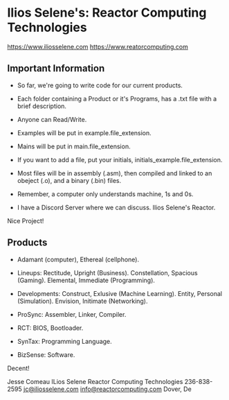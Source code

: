 # Ilios Selene's: Reactor Computing Technologies 

https://www.iliosselene.com
https://www.reatorcomputing.com

## Important Information

- So far, we're going to write code for our current products. 

- Each folder containing a Product or it's Programs, has a .txt file with a brief description.

- Anyone can Read/Write.

- Examples will be put in example.file_extension.

- Mains will be put in main.file_extension.

- If you want to add a file, put your initials, initials_example.file_extension.

- Most files will be in assembly (.asm), then compiled and linked to an obeject (.o), and a binary (.bin) files.

- Remember, a computer only understands machine, 1s and 0s.

- I have a Discord Server where we can discuss. Ilios Selene's Reactor.

Nice Project!

## Products 

- Adamant (computer), Ethereal (cellphone).

- Lineups: Rectitude, Upright (Business). Constellation, Spacious (Gaming). Elemental, Immediate (Programming). 

- Developments: Construct, Exlusive (Machine Learning). Entity, Personal (Simulation). Envision, Initimate (Networking). 

- ProSync: Assembler, Linker, Compiler. 

- RCT: BIOS, Bootloader. 

- SynTax: Programming Language. 

- BizSense: Software. 

Decent!

Jesse Comeau
ILios Selene
Reactor Computing Technologies
236-838-2595
jc@iliosselene.com
info@reactorcomputing.com
Dover, De
